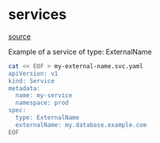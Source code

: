 # services

[source](https://kubernetes.io/docs/concepts/services-networking/service/)

Example of a service of type: ExternalName

```bash
cat << EOF > my-external-name.svc.yaml
apiVersion: v1
kind: Service
metadata:
  name: my-service
  namespace: prod
spec:
  type: ExternalName
  externalName: my.database.example.com
EOF
```

